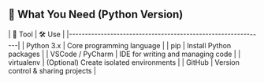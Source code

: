 ## 🧰 What You Need (Python Version)

| 🔧 Tool            | 🛠️ Use                                  |
|--------------------------------------------------------------|
| Python 3.x          | Core programming language               |
| pip                 | Install Python packages                 |
| VSCode / PyCharm    | IDE for writing and managing code       |
| virtualenv          | (Optional) Create isolated environments |
| GitHub              | Version control & sharing projects      |

